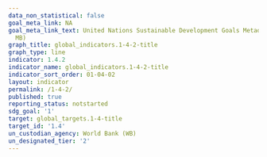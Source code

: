 ```yaml
---
data_non_statistical: false
goal_meta_link: NA
goal_meta_link_text: United Nations Sustainable Development Goals Metadata (PDF 4.0
  MB)
graph_title: global_indicators.1-4-2-title
graph_type: line
indicator: 1.4.2
indicator_name: global_indicators.1-4-2-title
indicator_sort_order: 01-04-02
layout: indicator
permalink: /1-4-2/
published: true
reporting_status: notstarted
sdg_goal: '1'
target: global_targets.1-4-title
target_id: '1.4'
un_custodian_agency: World Bank (WB)
un_designated_tier: '2'
---
```

